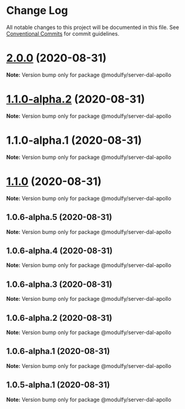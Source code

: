 # Change Log

All notable changes to this project will be documented in this file.
See [Conventional Commits](https://conventionalcommits.org) for commit guidelines.

# [2.0.0](https://github.com/jmrapp1/Modulfy/compare/@modulfy/server-dal-apollo@1.1.0...@modulfy/server-dal-apollo@2.0.0) (2020-08-31)

**Note:** Version bump only for package @modulfy/server-dal-apollo





# [1.1.0-alpha.2](https://github.com/jmrapp1/Modulfy/compare/@modulfy/server-dal-apollo@1.1.0...@modulfy/server-dal-apollo@1.1.0-alpha.2) (2020-08-31)

**Note:** Version bump only for package @modulfy/server-dal-apollo





# 1.1.0-alpha.1 (2020-08-31)

**Note:** Version bump only for package @modulfy/server-dal-apollo





# [1.1.0](https://github.com/jmrapp1/Modulfy/compare/@modulfy/server-dal-apollo@1.0.6-alpha.5...@modulfy/server-dal-apollo@1.1.0) (2020-08-31)

**Note:** Version bump only for package @modulfy/server-dal-apollo





## 1.0.6-alpha.5 (2020-08-31)

**Note:** Version bump only for package @modulfy/server-dal-apollo





## 1.0.6-alpha.4 (2020-08-31)

**Note:** Version bump only for package @modulfy/server-dal-apollo





## 1.0.6-alpha.3 (2020-08-31)

**Note:** Version bump only for package @modulfy/server-dal-apollo





## 1.0.6-alpha.2 (2020-08-31)

**Note:** Version bump only for package @modulfy/server-dal-apollo





## 1.0.6-alpha.1 (2020-08-31)

**Note:** Version bump only for package @modulfy/server-dal-apollo





## 1.0.5-alpha.1 (2020-08-31)

**Note:** Version bump only for package @modulfy/server-dal-apollo
